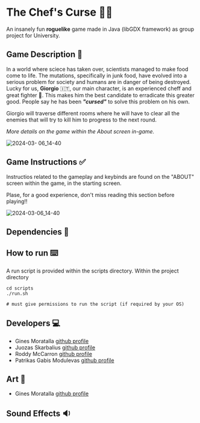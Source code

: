 # The Chef's Curse 🍔🔪

An insanely fun **roguelike** game made in Java (libGDX framework) as group project for University.

## Game Description 🍿
In a world where sciece has taken over, scientists managed to make food come to life. The mutations,
specifically in junk food, have evolved into a serious problem for society and humans are in danger of being destroyed.
Lucky for us, **Giorgio** 🇮🇹, our main character, is an experienced cheff and great fighter 🔫. This makes him the best candidate to erradicate 
this greater good. People say he has been **_"cursed"_** to solve this problem on his own.

Giorgio will traverse different rooms where he will have to clear all the enemies that will try to kill him to progress to the next round.

_More details on the game within the About screen in-game._

![2024-03- 06_14-40](https://github.com/LUL-Game-Development-Group-6/game/assets/126341997/dbdab13b-a023-4599-a756-c46c3394f162)

 
## Game Instructions ✅

Instructios related to the gameplay and keybinds are found on the "ABOUT" screen within the game, in the starting screen.

Plase, for a good experience, don't miss reading this section before playing!!

![2024-03-06_14-40](https://github.com/LUL-Game-Development-Group-6/game/assets/126341997/d401a84d-f68a-43c9-942c-238030b94d7b)

## Dependencies 🧩
## How to run ⌨️

A run script is provided within the scripts directory. Within the project directory

```
cd scripts
./run.sh

# must give permissions to run the script (if required by your OS) 
```
## Developers 💻

- Gines Moratalla     [github profile](github.com/ginesmoratalla)
- Juozas Skarbalius   [github profile](github.com/terahidro2003)
- Roddy McCarron      [github profile](github.com/mcarronr)
- Patrikas Gabis Modulevas [github profile](github.com/idk2me)

## Art 🎨
- Gines Moratalla     [github profile](github.com/ginesmoratalla)
  
## Sound Effects 🔉
